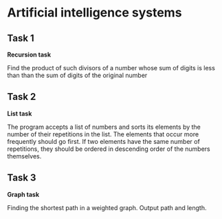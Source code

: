 # Artificial intelligence systems

## Task 1
**Recursion task**

Find the product of such divisors of a number whose sum of digits is less than than the sum of digits of the original number

## Task 2 
**List task**

The program accepts a list of numbers and sorts its elements by the number of their repetitions in the list. The elements that occur more frequently should go first. If two elements have the same number of repetitions, they should be ordered in descending order of the numbers themselves.
## Task 3
**Graph task**

Finding the shortest path in a weighted graph. Output path and length.